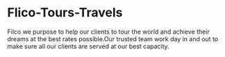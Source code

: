 # Flico-Tours-Travels
Filco we purpose to help our clients to tour the world and achieve their dreams at the best rates possible.Our trusted team work day in and out to make sure all our clients are served at our best capacity.

